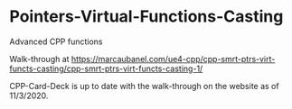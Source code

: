 # Pointers-Virtual-Functions-Casting
Advanced CPP functions


Walk-through at https://marcaubanel.com/ue4-cpp/cpp-smrt-ptrs-virt-functs-casting/cpp-smrt-ptrs-virt-functs-casting-1/

CPP-Card-Deck is up to date with the walk-through on the website as of 11/3/2020.
